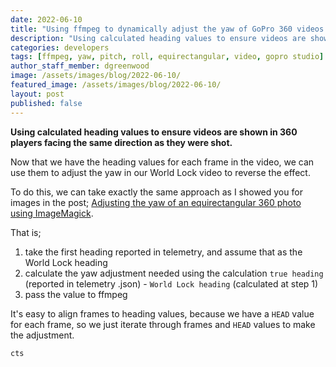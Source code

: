 ```yaml
---
date: 2022-06-10
title: "Using ffmpeg to dynamically adjust the yaw of GoPro 360 videos (Part 4)"
description: "Using calculated heading values to ensure videos are shown in 360 players facing the same direction as they were shot."
categories: developers
tags: [ffmpeg, yaw, pitch, roll, equirectangular, video, gopro studio]
author_staff_member: dgreenwood
image: /assets/images/blog/2022-06-10/
featured_image: /assets/images/blog/2022-06-10/
layout: post
published: false
---
```


**Using calculated heading values to ensure videos are shown in 360 players facing the same direction as they were shot.**

Now that we have the heading values for each frame in the video, we can use them to adjust the yaw in our World Lock video to reverse the effect.

To do this, we can take exactly the same approach as I showed you for images in the post; [Adjusting the yaw of an equirectangular 360 photo using ImageMagick](/blog/2022/adjusting-yaw-equirectangular-images).

That is;

1. take the first heading reported in telemetry, and assume that as the World Lock heading
2. calculate the yaw adjustment needed using the calculation `true heading` (reported in telemetry .json) - `World Lock heading` (calculated at step 1)
3. pass the value to ffmpeg

It's easy to align frames to heading values, because we have a `HEAD` value for each frame, so we just iterate through frames and `HEAD` values to make the adjustment.

`cts`